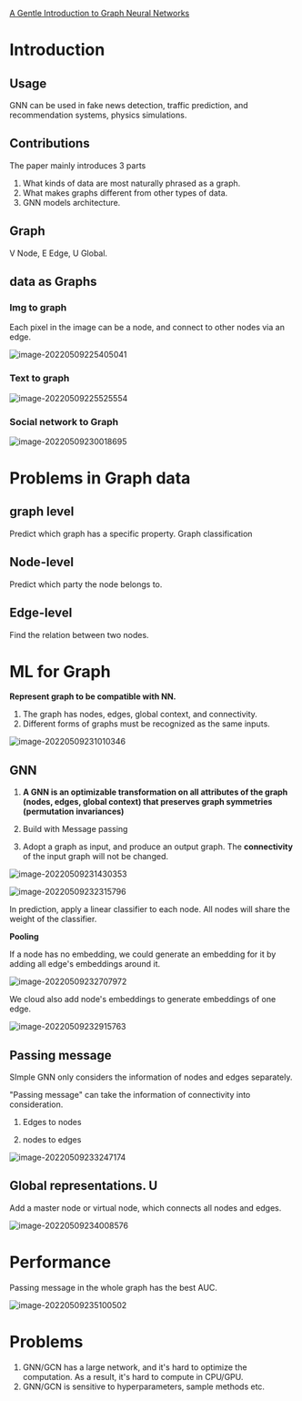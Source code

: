 [A Gentle Introduction to Graph Neural Networks](https://distill.pub/2021/gnn-intro/)

# Introduction

## Usage

GNN can be used in fake news detection, traffic prediction, and recommendation systems, physics simulations.

## Contributions

The paper mainly introduces 3 parts

1. What kinds of data are most naturally phrased as a graph.
2. What makes graphs different from other types of data.
3. GNN models architecture.

## Graph

V Node, E Edge, U Global.

## data as Graphs

### Img to graph

Each pixel in the image can be a node, and connect to other nodes via an edge. 

![image-20220509225405041](imgs/image-20220509225405041.png)

### Text to graph

![image-20220509225525554](imgs/image-20220509225525554.png)

### Social network to Graph

![image-20220509230018695](imgs/image-20220509230018695.png)

# Problems in Graph data

## graph level

Predict which graph has a specific property. Graph classification

## Node-level

Predict which party the node belongs to.

## Edge-level

Find the relation between two nodes.

# ML for Graph

**Represent graph to be compatible with NN.**

1. The graph has nodes, edges, global context, and connectivity.
2. Different forms of graphs must be recognized as the same inputs.

![image-20220509231010346](imgs/image-20220509231010346.png)

## GNN

1. **A GNN is an optimizable transformation on all attributes of the graph (nodes, edges, global context) that preserves graph symmetries (permutation invariances)**

2. Build with Message passing
3. Adopt a graph as input, and produce an output graph. The **connectivity** of the input graph will not be changed.

![image-20220509231430353](imgs/image-20220509231430353.png)

![image-20220509232315796](imgs/image-20220509232315796.png)

In prediction, apply a linear classifier to each node. All nodes will share the weight of the classifier.

**Pooling**

If a node has no embedding, we could generate an embedding for it by adding all edge's embeddings around it. 

![image-20220509232707972](imgs/image-20220509232707972.png)

We cloud also add node's embeddings to generate embeddings of one edge. 

![image-20220509232915763](imgs/image-20220509232915763.png)

## Passing message

SImple GNN only considers the information of nodes and edges separately. 

"Passing message" can take the information of connectivity into consideration.

1. Edges to nodes

2. nodes to edges

![image-20220509233247174](imgs/image-20220509233247174.png)

## Global representations. U 

Add a master node or virtual node, which connects all nodes and edges. 

![image-20220509234008576](imgs/image-20220509234008576.png)

# Performance

Passing message in the whole graph has the best AUC.

![image-20220509235100502](imgs/image-20220509235100502.png)

# Problems

1. GNN/GCN has a large network, and it's hard to optimize the computation. As a result, it's hard to compute in CPU/GPU.
2. GNN/GCN is sensitive to hyperparameters, sample methods etc.